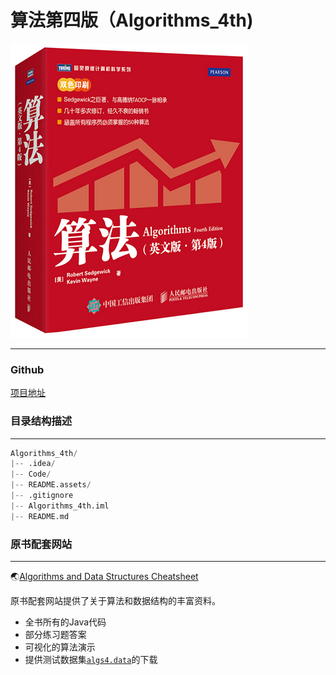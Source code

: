 # 算法第四版（Algorithms_4th)

![算法图片](README.assets/algorithms.png)

---------------

### Github 

[项目地址](https://github.com/DongHenry/Algorithms_4th_Python) 

### 目录结构描述

----------------


```python
Algorithms_4th/
|-- .idea/
|-- Code/
|-- README.assets/
|-- .gitignore
|-- Algorithms_4th.iml
|-- README.md
```

### 原书配套网站

-------------------

:earth_asia:[Algorithms and Data Structures Cheatsheet](https://algs4.cs.princeton.edu/cheatsheet/) 

原书配套网站提供了关于算法和数据结构的丰富资料。

- 全书所有的Java代码
- 部分练习题答案
- 可视化的算法演示
- 提供测试数据集[`algs4.data`](https://algs4.cs.princeton.edu/code/)的下载